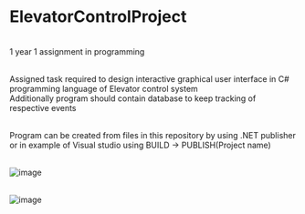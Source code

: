 # ElevatorControlProject
<br /> 1 year 1 assignment in programming

<br />Assigned task required to design interactive graphical user interface in C# programming language of Elevator control system
<br />Additionally program should contain database to keep tracking of respective events

<br />Program can be created from files in this repository by using .NET publisher or in example of Visual studio using BUILD -> PUBLISH(Project name)

<br />![image](https://user-images.githubusercontent.com/58305266/192172504-a9da6a3a-ab40-486c-b65b-ebb2bee2e034.png)


<br />![image](https://user-images.githubusercontent.com/58305266/192171250-99aef4c2-23f3-4075-b5ff-fa3e45946de1.png)
